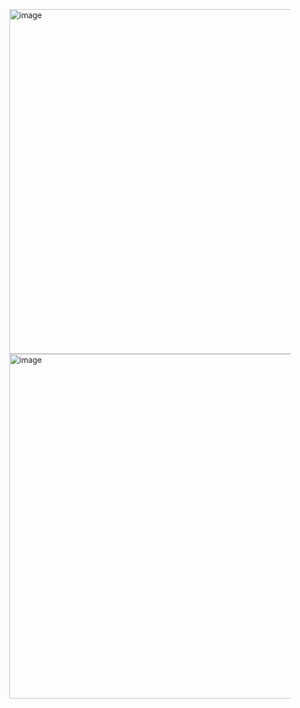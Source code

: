 <img width="1270" height="617" alt="image" src="https://github.com/user-attachments/assets/100499de-e4f8-44ff-9fe5-fb2c6e0fd1b1" />

<img width="1270" height="617" alt="image" src="https://github.com/user-attachments/assets/0fe46c18-633b-4632-b12a-4631a1e2d9f5" />

